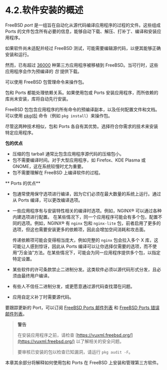 # 4.2.软件安装的概述

FreeBSD *port* 是一组旨在自动化从源代码编译应用程序的过程的文件。这些组成 Ports 的文件包含所有必要的信息，能够自动下载、解压、打补丁、编译和安装应用程序。

如果软件尚未适配并经过 FreeBSD 测试，可能需要编辑源代码，以便其能够正确安装和运行。

然而，已有超过 [36000](https://ports.freebsd.org/) 种第三方应用程序被移植到 FreeBSD。当可行时，这些应用程序会作为预编译的 *包* 提供下载。

可以使用 FreeBSD 包管理命令来操作包。

包和 Ports 都能处理依赖关系。如果使用包或 Ports 安装应用程序，而所依赖的库尚未安装，库将自动先行安装。

FreeBSD 包包含应用程序的所有命令的预编译副本，以及任何配置文件和文档。可以使用 [pkg(8)](https://man.freebsd.org/cgi/man.cgi?query=pkg&sektion=8&format=html) 命令（例如 `pkg install`）来操作包。

尽管这两种技术相似，包和 Ports 各自有其优势。选择符合你需求的技术来安装特定应用程序。

**包的优点**

* 压缩的包 tarball 通常比包含应用程序源代码的压缩包小。
* 包不需要编译时间。对于大型应用程序，如 Firefox、KDE Plasma 或 GNOME，这在系统较慢时尤为重要。
* 包不需要理解在 FreeBSD 上编译软件的过程。

** Ports 的优点**

* 包通常使用保守选项进行编译，因为它们必须在最大数量的系统上运行。通过从 Ports 编译，可以更改编译选项。
* 一些应用程序有与安装特性相关的编译时选项。例如，NGINX® 可以通过各种内建选项进行配置。
  在某些情况下，同一个应用程序可能会有多个包，配置不同的选项。例如，NGINX® 有 `nginx` 包和 `nginx-lite` 包，前者启用了更多的选项，但这也需要安装更多的依赖项，因此会增加空间消耗和攻击面。

  传递依赖项可能会变得相当庞大，例如完整的 `nginx` 包会拉入多个 X 库，这可能让人感到惊讶，因此从 Ports 编译可以让你选择仅需要的选项，而不使用“万金油”方法。在某些情况下，可能会为同一应用程序提供多个包，以指定特定设置。
* 某些软件的许可条款禁止二进制分发。这类软件必须以源代码形式分发，且必须由最终用户编译。
* 有些人不信任二进制分发，或更愿意通过源代码查找潜在问题。
* 应用自定义补丁时需要源代码。

要跟踪更新的 Port，可以订阅 [FreeBSD  Ports 邮件列表](https://lists.freebsd.org/subscription/freebsd-ports) 和 [FreeBSD  Ports 错误邮件列表](https://lists.freebsd.org/subscription/freebsd-ports-bugs)。

>**警告**
>
>在安装应用程序之前，请检查 [https://vuxml.freebsd.org/](https://vuxml.freebsd.org/) 以了解相关的安全问题。
>
>要审核已安装的包以检查已知漏洞，请运行 `pkg audit -F`。 

本章其余部分将解释如何使用包和 Ports 在 FreeBSD 上安装和管理第三方软件。
